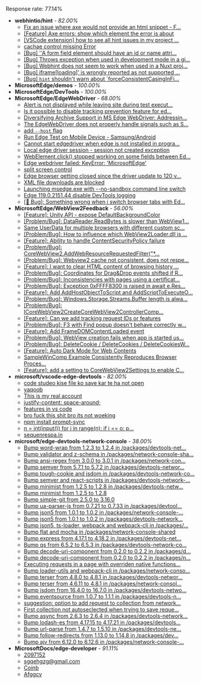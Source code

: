 Response rate: 77.14%

* **webhintio/hint** - _82.00%_
  * [Fix an issue where axe would not provide an html snippet - F...](https://github.com/webhintio/hint/pull/5876)
  * [[Feature] Axe errors: show which element the error is about](https://github.com/webhintio/hint/issues/5835)
  * [[VSCode extension] how to see all hint issues in my project ...](https://github.com/webhintio/hint/issues/5829)
  * [cachae control missing Error](https://github.com/webhintio/hint/issues/5823)
  * [[Bug] ''A form field element should have an id or name attri...](https://github.com/webhintio/hint/issues/5741)
  * [[Bug] Throws exception when used in development mode in a gi...](https://github.com/webhintio/hint/issues/5738)
  * [[Bug] Webhint does not seem to work when used in a Nuxt proj...](https://github.com/webhintio/hint/issues/5735)
  * [[Bug] iframe[loading]' is wrongly reported as not supported ...](https://github.com/webhintio/hint/issues/5730)
  * [[Bug] `hint` shouldn't warn about `forceConsistentCasingInFi...](https://github.com/webhintio/hint/issues/5880)
* **MicrosoftEdge/demos** - _100.00%_
* **MicrosoftEdge/DevTools** - _100.00%_
* **MicrosoftEdge/EdgeWebDriver** - _68.00%_
  * [Alert is not displayed while leaving site during test execut...](https://github.com/MicrosoftEdge/EdgeWebDriver/issues/155)
  * [Is it possible to disable tracking prevention feature for ed...](https://github.com/MicrosoftEdge/EdgeWebDriver/issues/154)
  * [Diversifying Archive Support in MS Edge WebDriver: Addressin...](https://github.com/MicrosoftEdge/EdgeWebDriver/issues/153)
  * [The EdgeWebDriver does not properly handle signals such as S...](https://github.com/MicrosoftEdge/EdgeWebDriver/issues/152)
  * [add `--host` flag](https://github.com/MicrosoftEdge/EdgeWebDriver/issues/150)
  * [Run Edge Test on Mobile Device - Samsung/Android](https://github.com/MicrosoftEdge/EdgeWebDriver/issues/148)
  * [Cannot start edgedriver when edge is not installed in progra...](https://github.com/MicrosoftEdge/EdgeWebDriver/issues/144)
  * [Local edge driver session - session not created exception](https://github.com/MicrosoftEdge/EdgeWebDriver/issues/140)
  * [WebElement.click() stopped working on some fields between Ed...](https://github.com/MicrosoftEdge/EdgeWebDriver/issues/139)
  * [Edge webdriver failed: KeyError: 'MicrosoftEdge'](https://github.com/MicrosoftEdge/EdgeWebDriver/issues/138)
  * [split screen control](https://github.com/MicrosoftEdge/EdgeWebDriver/issues/137)
  * [Edge browser getting closed since the driver update to 120 v...](https://github.com/MicrosoftEdge/EdgeWebDriver/issues/135)
  * [XML file downloads are blocked](https://github.com/MicrosoftEdge/EdgeWebDriver/issues/133)
  * [Launching msedge.exe with --no-sandbox command line switch](https://github.com/MicrosoftEdge/EdgeWebDriver/issues/141)
  * [Edge 119.0.2151.44 disable DevTools logging](https://github.com/MicrosoftEdge/EdgeWebDriver/issues/124)
  * [[🐛 Bug]: Something wrong when i switch browser tabs with Ed...](https://github.com/MicrosoftEdge/EdgeWebDriver/issues/123)
* **MicrosoftEdge/WebView2Feedback** - _56.00%_
  * [[Feature]: Unity API - expose DefaultBackgroundColor](https://github.com/MicrosoftEdge/WebView2Feedback/issues/4701)
  * [[Problem/Bug]:  DataReader.ReadBytes is slower than WebView1...](https://github.com/MicrosoftEdge/WebView2Feedback/issues/4698)
  * [Same UserData for multiple browsers with different custom sc...](https://github.com/MicrosoftEdge/WebView2Feedback/issues/4694)
  * [[Problem/Bug]: How to influence which WebView2Loader.dll is ...](https://github.com/MicrosoftEdge/WebView2Feedback/issues/4693)
  * [[Feature]: Ability to handle ContentSecurityPolicy failure](https://github.com/MicrosoftEdge/WebView2Feedback/issues/4691)
  * [[Problem/Bug]: CoreWebView2.AddWebResourceRequestedFilter("*...](https://github.com/MicrosoftEdge/WebView2Feedback/issues/4689)
  * [[Problem/Bug]: Webview2 cache not consistent, does not respe...](https://github.com/MicrosoftEdge/WebView2Feedback/issues/4687)
  * [[Feature]: I want to clear HTML content of browsing history ...](https://github.com/MicrosoftEdge/WebView2Feedback/issues/4683)
  * [[Problem/Bug]: Coordinates for Drag&Drop events shifted if R...](https://github.com/MicrosoftEdge/WebView2Feedback/issues/4678)
  * [[Problem/Bug]: Inconsistencies with pages using a certificat...](https://github.com/MicrosoftEdge/WebView2Feedback/issues/4670)
  * [[Problem/Bug]: Exception 0xFFFF8300 is raised in await e.Res...](https://github.com/MicrosoftEdge/WebView2Feedback/issues/4663)
  * [[Feature]: Add AddHostObjectToScript and AddScriptToExecuteO...](https://github.com/MicrosoftEdge/WebView2Feedback/issues/4661)
  * [[Problem/Bug]: Windows.Storage.Streams.Buffer length is alwa...](https://github.com/MicrosoftEdge/WebView2Feedback/issues/4658)
  * [[Problem/Bug]: ICoreWebView2CreateCoreWebView2ControllerComp...](https://github.com/MicrosoftEdge/WebView2Feedback/issues/4654)
  * [[Feature]: Can we add tracking request IDs or features](https://github.com/MicrosoftEdge/WebView2Feedback/issues/4642)
  * [[Problem/Bug]: F3 with Find popup doesn't behave correctly w...](https://github.com/MicrosoftEdge/WebView2Feedback/issues/4638)
  * [[Feature]: Add FrameDOMContentLoaded event](https://github.com/MicrosoftEdge/WebView2Feedback/issues/4692)
  * [[Problem/Bug]: WebView creation fails when app is started us...](https://github.com/MicrosoftEdge/WebView2Feedback/issues/4672)
  * [[Problem/Bug]: DeleteCookie / DeleteCookies / DeleteCookiesW...](https://github.com/MicrosoftEdge/WebView2Feedback/issues/4669)
  * [[Feature]: Auto Dark Mode for Web Contents](https://github.com/MicrosoftEdge/WebView2Feedback/issues/4656)
  * [SampleWinComp Example Consistently Reproduces Browser Proces...](https://github.com/MicrosoftEdge/WebView2Feedback/issues/4655)
  * [[Feature]: add a setting to CoreWebView2Settings to enable C...](https://github.com/MicrosoftEdge/WebView2Feedback/issues/4639)
* **microsoft/vscode-edge-devtools** - _82.00%_
  * [code studeo kise file ko save kar te ha  not open](https://github.com/microsoft/vscode-edge-devtools/issues/2310)
  * [yaqoob](https://github.com/microsoft/vscode-edge-devtools/issues/2309)
  * [This is my real account](https://github.com/microsoft/vscode-edge-devtools/issues/2308)
  * [  justify-content: space-around;](https://github.com/microsoft/vscode-edge-devtools/issues/2307)
  * [features in vs code](https://github.com/microsoft/vscode-edge-devtools/issues/2306)
  * [ bro fuck this shit bro its not woeking ](https://github.com/microsoft/vscode-edge-devtools/issues/2305)
  * [npm install prompt-sync](https://github.com/microsoft/vscode-edge-devtools/issues/2304)
  * [n = int(input()) for i in range(n):     if i == o:         p...](https://github.com/microsoft/vscode-edge-devtools/issues/2303)
  * [sequenrespa.in ](https://github.com/microsoft/vscode-edge-devtools/issues/2276)
* **microsoft/edge-devtools-network-console** - _38.00%_
  * [Bump word-wrap from 1.2.3 to 1.2.4 in /packages/devtools-net...](https://github.com/microsoft/edge-devtools-network-console/pull/123)
  * [Bump validator and z-schema in /packages/network-console-sha...](https://github.com/microsoft/edge-devtools-network-console/pull/122)
  * [Bump ansi-regex from 3.0.0 to 3.0.1 in /packages/network-con...](https://github.com/microsoft/edge-devtools-network-console/pull/121)
  * [Bump semver from 5.7.1 to 5.7.2 in /packages/devtools-networ...](https://github.com/microsoft/edge-devtools-network-console/pull/120)
  * [Bump tough-cookie and jsdom in /packages/devtools-network-co...](https://github.com/microsoft/edge-devtools-network-console/pull/119)
  * [Bump semver and react-scripts in /packages/devtools-network-...](https://github.com/microsoft/edge-devtools-network-console/pull/117)
  * [Bump minimist from 1.2.5 to 1.2.8 in /packages/devtools-netw...](https://github.com/microsoft/edge-devtools-network-console/pull/112)
  * [Bump minimist from 1.2.5 to 1.2.8](https://github.com/microsoft/edge-devtools-network-console/pull/111)
  * [Bump simple-git from 2.5.0 to 3.16.0](https://github.com/microsoft/edge-devtools-network-console/pull/110)
  * [Bump ua-parser-js from 0.7.21 to 0.7.33 in /packages/devtool...](https://github.com/microsoft/edge-devtools-network-console/pull/109)
  * [Bump json5 from 1.0.1 to 1.0.2 in /packages/network-console-...](https://github.com/microsoft/edge-devtools-network-console/pull/108)
  * [Bump json5 from 1.0.1 to 1.0.2 in /packages/devtools-network...](https://github.com/microsoft/edge-devtools-network-console/pull/107)
  * [Bump json5, ts-loader, webpack and webpack-cli in /packages/...](https://github.com/microsoft/edge-devtools-network-console/pull/106)
  * [Bump flat and mocha in /packages/network-console-shared](https://github.com/microsoft/edge-devtools-network-console/pull/105)
  * [Bump express from 4.17.1 to 4.18.2 in /packages/devtools-net...](https://github.com/microsoft/edge-devtools-network-console/pull/104)
  * [Bump qs from 6.5.2 to 6.5.3 in /packages/devtools-network-co...](https://github.com/microsoft/edge-devtools-network-console/pull/103)
  * [Bump decode-uri-component from 0.2.0 to 0.2.2 in /packages/d...](https://github.com/microsoft/edge-devtools-network-console/pull/101)
  * [Bump decode-uri-component from 0.2.0 to 0.2.2 in /packages/n...](https://github.com/microsoft/edge-devtools-network-console/pull/100)
  * [Executing requests in a page with overriden native functions...](https://github.com/microsoft/edge-devtools-network-console/issues/99)
  * [Bump loader-utils and webpack-cli in /packages/network-conso...](https://github.com/microsoft/edge-devtools-network-console/pull/98)
  * [Bump terser from 4.8.0 to 4.8.1 in /packages/devtools-networ...](https://github.com/microsoft/edge-devtools-network-console/pull/97)
  * [Bump terser from 4.6.11 to 4.8.1 in /packages/network-consol...](https://github.com/microsoft/edge-devtools-network-console/pull/96)
  * [Bump jsdom from 16.4.0 to 16.7.0 in /packages/devtools-netwo...](https://github.com/microsoft/edge-devtools-network-console/pull/94)
  * [Bump eventsource from 1.0.7 to 1.1.1 in /packages/devtools-n...](https://github.com/microsoft/edge-devtools-network-console/pull/93)
  * [suggestion: option to add request to collection from network...](https://github.com/microsoft/edge-devtools-network-console/issues/92)
  * [First collection not autoseclected when trying to save reque...](https://github.com/microsoft/edge-devtools-network-console/issues/91)
  * [Bump async from 2.6.3 to 2.6.4 in /packages/devtools-network...](https://github.com/microsoft/edge-devtools-network-console/pull/90)
  * [Bump lodash-es from 4.17.15 to 4.17.21 in /packages/devtools...](https://github.com/microsoft/edge-devtools-network-console/pull/84)
  * [Bump url-parse from 1.4.7 to 1.5.10 in /packages/devtools-ne...](https://github.com/microsoft/edge-devtools-network-console/pull/83)
  * [Bump follow-redirects from 1.13.0 to 1.14.8 in /packages/dev...](https://github.com/microsoft/edge-devtools-network-console/pull/81)
  * [Bump ajv from 6.12.0 to 6.12.6 in /packages/network-console-...](https://github.com/microsoft/edge-devtools-network-console/pull/80)
* **MicrosoftDocs/edge-developer** - _91.11%_
  * [2097152](https://github.com/MicrosoftDocs/edge-developer/issues/3230)
  * [sgqehgzg@gmail.com](https://github.com/MicrosoftDocs/edge-developer/issues/3229)
  * [Coinb](https://github.com/MicrosoftDocs/edge-developer/issues/3237)
  * [Afggcv](https://github.com/MicrosoftDocs/edge-developer/issues/3228)